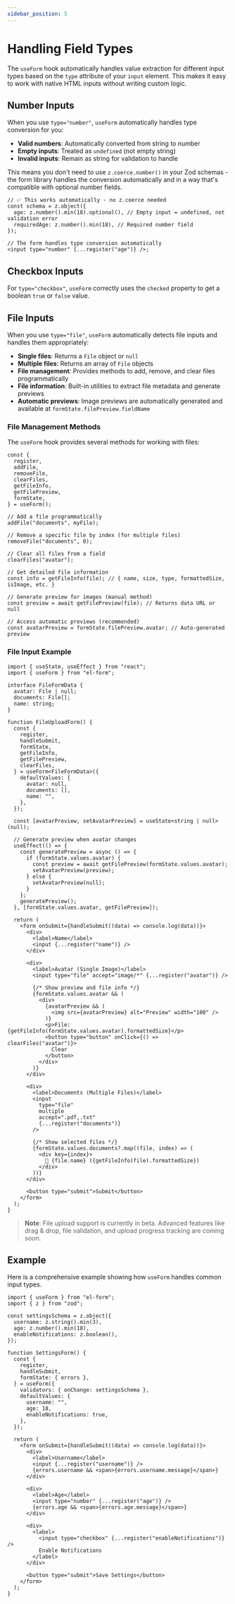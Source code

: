 ```yaml
---
sidebar_position: 5
---
```


# Handling Field Types

The `useForm` hook automatically handles value extraction for different input types based on the `type` attribute of your `input` element. This makes it easy to work with native HTML inputs without writing custom logic.

## Number Inputs

When you use `type="number"`, `useForm` automatically handles type conversion for you:

- **Valid numbers**: Automatically converted from string to number
- **Empty inputs**: Treated as `undefined` (not empty string)
- **Invalid inputs**: Remain as string for validation to handle

This means you don't need to use `z.coerce.number()` in your Zod schemas - the form library handles the conversion automatically and in a way that's compatible with optional number fields.

```tsx
// ✅ This works automatically - no z.coerce needed
const schema = z.object({
  age: z.number().min(18).optional(), // Empty input = undefined, not validation error
  requiredAge: z.number().min(18), // Required number field
});

// The form handles type conversion automatically
<input type="number" {...register("age")} />;
```

## Checkbox Inputs

For `type="checkbox"`, `useForm` correctly uses the `checked` property to get a boolean `true` or `false` value.

## File Inputs

When you use `type="file"`, `useForm` automatically detects file inputs and handles them appropriately:

- **Single files**: Returns a `File` object or `null`
- **Multiple files**: Returns an array of `File` objects
- **File management**: Provides methods to add, remove, and clear files programmatically
- **File information**: Built-in utilities to extract file metadata and generate previews
- **Automatic previews**: Image previews are automatically generated and available at `formState.filePreview.fieldName`

### File Management Methods

The `useForm` hook provides several methods for working with files:

```tsx
const {
  register,
  addFile,
  removeFile,
  clearFiles,
  getFileInfo,
  getFilePreview,
  formState,
} = useForm();

// Add a file programmatically
addFile("documents", myFile);

// Remove a specific file by index (for multiple files)
removeFile("documents", 0);

// Clear all files from a field
clearFiles("avatar");

// Get detailed file information
const info = getFileInfo(file); // { name, size, type, formattedSize, isImage, etc. }

// Generate preview for images (manual method)
const preview = await getFilePreview(file); // Returns data URL or null

// Access automatic previews (recommended)
const avatarPreview = formState.filePreview.avatar; // Auto-generated preview
```

### File Input Example

```tsx
import { useState, useEffect } from "react";
import { useForm } from "el-form";

interface FileFormData {
  avatar: File | null;
  documents: File[];
  name: string;
}

function FileUploadForm() {
  const {
    register,
    handleSubmit,
    formState,
    getFileInfo,
    getFilePreview,
    clearFiles,
  } = useForm<FileFormData>({
    defaultValues: {
      avatar: null,
      documents: [],
      name: "",
    },
  });

  const [avatarPreview, setAvatarPreview] = useState<string | null>(null);

  // Generate preview when avatar changes
  useEffect(() => {
    const generatePreview = async () => {
      if (formState.values.avatar) {
        const preview = await getFilePreview(formState.values.avatar);
        setAvatarPreview(preview);
      } else {
        setAvatarPreview(null);
      }
    };
    generatePreview();
  }, [formState.values.avatar, getFilePreview]);

  return (
    <form onSubmit={handleSubmit((data) => console.log(data))}>
      <div>
        <label>Name</label>
        <input {...register("name")} />
      </div>

      <div>
        <label>Avatar (Single Image)</label>
        <input type="file" accept="image/*" {...register("avatar")} />

        {/* Show preview and file info */}
        {formState.values.avatar && (
          <div>
            {avatarPreview && (
              <img src={avatarPreview} alt="Preview" width="100" />
            )}
            <p>File: {getFileInfo(formState.values.avatar).formattedSize}</p>
            <button type="button" onClick={() => clearFiles("avatar")}>
              Clear
            </button>
          </div>
        )}
      </div>

      <div>
        <label>Documents (Multiple Files)</label>
        <input
          type="file"
          multiple
          accept=".pdf,.txt"
          {...register("documents")}
        />

        {/* Show selected files */}
        {formState.values.documents?.map((file, index) => (
          <div key={index}>
            📄 {file.name} ({getFileInfo(file).formattedSize})
          </div>
        ))}
      </div>

      <button type="submit">Submit</button>
    </form>
  );
}
```

> **Note**: File upload support is currently in beta. Advanced features like drag & drop, file validation, and upload progress tracking are coming soon.

## Example

Here is a comprehensive example showing how `useForm` handles common input types.

```tsx
import { useForm } from "el-form";
import { z } from "zod";

const settingsSchema = z.object({
  username: z.string().min(3),
  age: z.number().min(18),
  enableNotifications: z.boolean(),
});

function SettingsForm() {
  const {
    register,
    handleSubmit,
    formState: { errors },
  } = useForm({
    validators: { onChange: settingsSchema },
    defaultValues: {
      username: "",
      age: 18,
      enableNotifications: true,
    },
  });

  return (
    <form onSubmit={handleSubmit((data) => console.log(data))}>
      <div>
        <label>Username</label>
        <input {...register("username")} />
        {errors.username && <span>{errors.username.message}</span>}
      </div>

      <div>
        <label>Age</label>
        <input type="number" {...register("age")} />
        {errors.age && <span>{errors.age.message}</span>}
      </div>

      <div>
        <label>
          <input type="checkbox" {...register("enableNotifications")} />
          Enable Notifications
        </label>
      </div>

      <button type="submit">Save Settings</button>
    </form>
  );
}
```
